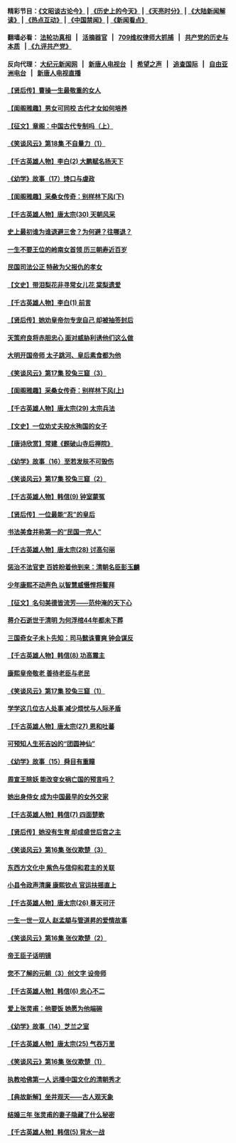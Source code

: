 #### 精彩节目：[《文昭谈古论今》](http://134.209.198.168/wenzhao) | [《历史上的今天》](http://134.209.198.168/today-in-history) | [《天亮时分》](http://134.209.198.168/tianliang) | [《大陆新闻解读》](http://134.209.198.168/ntdtv-comedy) | [《热点互动》](http://134.209.198.168/ntdtv-rdhd)  | [《中国禁闻》](http://134.209.198.168/ntdtv-news) | [《新闻看点》](http://134.209.198.168/news-insight) 

  #### 翻墙必看： [法轮功真相](http://134.209.198.168:10000/videos/truth.html) &nbsp;&nbsp;|&nbsp;&nbsp; [活摘器官](http://134.209.198.168:10000/videos/res/Organs/) &nbsp;&nbsp;|&nbsp;&nbsp; [709维权律师大抓捕](http://134.209.198.168:10000/videos/709/) &nbsp;&nbsp;|&nbsp;&nbsp; [共产党的历史与本质](http://134.209.198.168:10000/videos/ccp.html) &nbsp;&nbsp;| [《九评共产党》](http://134.209.198.168:10000/videos/jiuping/) 

#### 反向代理： [大纪元新闻网](http://134.209.198.168:10080/) &nbsp;&nbsp;|&nbsp;&nbsp; [新唐人电视台](http://134.209.198.168:8000/) &nbsp;&nbsp;|&nbsp;&nbsp; [希望之声](http://134.209.198.168:8200/) &nbsp;&nbsp;|&nbsp;&nbsp; [追查国际](http://134.209.198.168:10010/) &nbsp;&nbsp;|&nbsp;&nbsp; [自由亚洲电台](http://134.209.198.168:9800/) &nbsp;&nbsp;|&nbsp;&nbsp; [新唐人电视直播](http://134.209.198.168/) 

#### [【贤后传】曹操一生最敬重的女人](../pages/nsc975/n11111056.md?t=04191238) 

#### [【闺阁雅趣】男女可同校 古代才女如何培养](../pages/nsc975/n11146655.md?t=04191238) 

#### [【征文】章阁：中国古代专制吗（上）](../pages/nsc975/n11180153.md?t=04191238) 

#### [《笑谈风云》第18集 不自量力（1）](../pages/nsc975/n11165568.md?t=04191238) 

#### [【千古英雄人物】李白(2) 大鹏赋名扬天下](../pages/nsc975/n8237467.md?t=04191238) 

#### [《幼学》故事（17）馋口与虐政](../pages/nsc975/n11160643.md?t=04191238) 

#### [【闺阁雅趣】采桑女传奇：别样林下风(下)](../pages/nsc975/n11135040.md?t=04191238) 

#### [【千古英雄人物】唐太宗(30) 天朝风采](../pages/nsc975/n8059977.md?t=04191238) 

#### [史上最初谁为谁退避三舍？为何避？往哪退？](../pages/nsc975/n11173020.md?t=04191238) 

#### [一生不要王位的岭南女首领 历三朝寿近百岁](../pages/nsc975/n11186559.md?t=04191238) 

#### [民国司法公正 特赦为父报仇的孝女](../pages/nsc975/n11186449.md?t=04191238) 

#### [【文史】带泪梨花非寻常女儿花 棠梨遗爱](../pages/nsc975/n11175129.md?t=04191238) 

#### [【千古英雄人物】李白(1) 前言](../pages/nsc975/n8235698.md?t=04191238) 

#### [【贤后传】她劝皇帝勿专宠自己 却被抽签封后](../pages/nsc975/n11088889.md?t=04191238) 

#### [天策府良将赤胆忠心 面对威胁利诱他们这么做](../pages/nsc975/n11171405.md?t=04191238) 

#### [大明开国帝师 太子跳河、皇后素食都为他](../pages/nsc975/n11179202.md?t=04191238) 

#### [《笑谈风云》第17集 狡兔三窟（3）](../pages/nsc975/n11144084.md?t=04191238) 

#### [【闺阁雅趣】采桑女传奇：别样林下风(上)](../pages/nsc975/n11135006.md?t=04191238) 

#### [【千古英雄人物】唐太宗(29) 太宗兵法](../pages/nsc975/n8059971.md?t=04191238) 

#### [【文史】一位劝丈夫投水殉国的女子](../pages/nsc975/n11170257.md?t=04191238) 

#### [【唐诗欣赏】常建《题破山寺后禅院》](../pages/nsc975/n449977.md?t=04191238) 

#### [《幼学》故事（16）至若发肤不可毁伤](../pages/nsc975/n11160642.md?t=04191238) 

#### [《笑谈风云》第17集 狡兔三窟（2）](../pages/nsc975/n11144055.md?t=04191238) 

#### [【千古英雄人物】韩信(9) 钟室蒙冤](../pages/nsc975/n7579199.md?t=04191238) 

#### [【贤后传】一位最能“忍”的皇后](../pages/nsc975/n11088897.md?t=04191238) 

#### [书法美食并称第一的“民国一完人”](../pages/nsc975/n11130291.md?t=04191238) 

#### [【千古英雄人物】唐太宗(28) 讨高句丽](../pages/nsc975/n8059964.md?t=04191238) 

#### [惩治不法官吏 百姓盼着他到来：清朝名臣彭玉麟](../pages/nsc975/n11141971.md?t=04191238) 

#### [少年康熙不动声色 以智慧威慑悍将鳌拜](../pages/nsc975/n11124927.md?t=04191238) 

#### [【征文】名句美德皆流芳——范仲淹的天下心](../pages/nsc975/n11131393.md?t=04191238) 

#### [蒋介石逝世于清明 为何浮棺44年都未下葬](../pages/nsc975/n11162864.md?t=04191238) 

#### [三国奇女子未卜先知：司马懿诛曹爽 钟会谋反](../pages/nsc975/n11149632.md?t=04191238) 

#### [【千古英雄人物】韩信(8) 功高震主](../pages/nsc975/n7559802.md?t=04191238) 

#### [康熙皇帝敬老 善待老臣与老民](../pages/nsc975/n11127533.md?t=04191238) 

#### [《笑谈风云》第17集 狡兔三窟（1）](../pages/nsc975/n11144020.md?t=04191238) 

#### [学学这几位古人处事 减少烦忧与人际矛盾](../pages/nsc975/n3581787.md?t=04191238) 

#### [【千古英雄人物】唐太宗(27) 恩和吐蕃](../pages/nsc975/n8059962.md?t=04191238) 

#### [可预知人生死吉凶的“团圆神仙”](../pages/nsc975/n11136799.md?t=04191238) 

#### [《幼学》故事（15）舜目有重瞳](../pages/nsc975/n11025759.md?t=04191238) 

#### [周宣王除妖 能改变女祸亡国的预言吗？](../pages/nsc975/n11117340.md?t=04191238) 

#### [她出身侍女 成为中国最早的女外交家](../pages/nsc975/n11151251.md?t=04191238) 

#### [【千古英雄人物】韩信(7) 四面楚歌](../pages/nsc975/n7552608.md?t=04191238) 

#### [【贤后传】她没有生育 却成盛世后宫之主](../pages/nsc975/n11099974.md?t=04191238) 

#### [《笑谈风云》第16集 张仪欺楚（3）](../pages/nsc975/n11122346.md?t=04191238) 

#### [东西方文化中 紫色与信仰和君主的关联](../pages/nsc975/n11136793.md?t=04191238) 

#### [小县令政声清廉 康熙钦点 官运扶摇直上](../pages/nsc975/n11134878.md?t=04191238) 

#### [【千古英雄人物】唐太宗(26) 尊天可汗](../pages/nsc975/n8059957.md?t=04191238) 

#### [一生一世一双人 赵孟頫与管道昇的爱情故事](../pages/nsc975/n11111479.md?t=04191238) 

#### [《笑谈风云》第16集 张仪欺楚（2）](../pages/nsc975/n11122303.md?t=04191238) 

#### [帝王臣子话明镜](../pages/nsc975/n11122845.md?t=04191238) 

#### [您不了解的元朝（3）创文字  设帝师](../pages/nsc975/n11120239.md?t=04191238) 

#### [【千古英雄人物】韩信(6) 忠心不二](../pages/nsc975/n7552572.md?t=04191238) 

#### [爱上张灵甫：他要饭 她愿为他端碗](../pages/nsc975/n11134046.md?t=04191238) 

#### [《幼学》故事（14）芝兰之室](../pages/nsc975/n11025758.md?t=04191238) 

#### [【千古英雄人物】唐太宗(25) 气吞万里](../pages/nsc975/n8059939.md?t=04191238) 

#### [《笑谈风云》第16集 张仪欺楚（1）](../pages/nsc975/n11122264.md?t=04191238) 

#### [执教哈佛第一人 远播中国文化的清朝秀才](../pages/nsc975/n11136776.md?t=04191238) 

#### [【典故新解】坐井观天——古人观天象](../pages/nsc975/n11116700.md?t=04191238) 

#### [结婚三年 张灵甫的妻子隐藏了什么秘密](../pages/nsc975/n11134036.md?t=04191238) 

#### [【千古英雄人物】韩信(5) 背水一战](../pages/nsc975/n7552400.md?t=04191238) 


